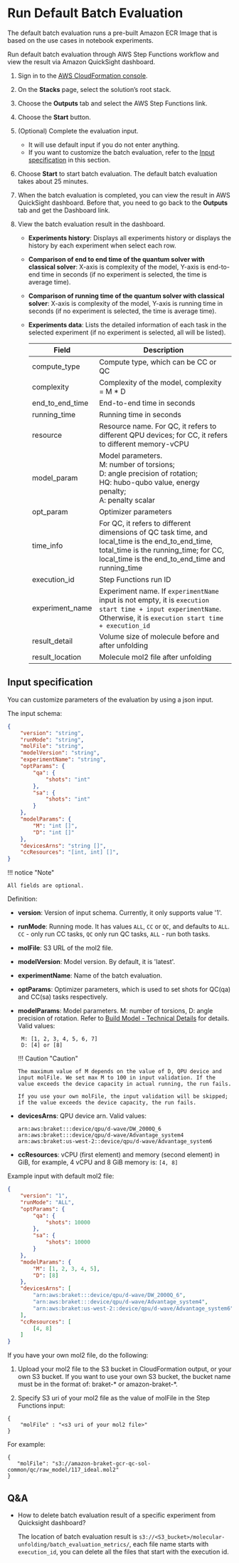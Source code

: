 # Run Default Batch Evaluation

The default batch evaluation runs a pre-built Amazon ECR Image that is based on the use cases in notebook experiments.

Run default batch evaluation through AWS Step Functions workflow and view the result via Amazon QuickSight dashboard.

1. Sign in to the [AWS CloudFormation console](https://console.aws.amazon.com/cloudformation/home?). 
2. On the **Stacks** page, select the solution’s root stack. 
3. Choose the **Outputs** tab and select the AWS Step Functions link.
4. Choose the **Start** button.
5. (Optional) Complete the evaluation input.

     - It will use default input if you do not enter anything.
     - If you want to customize the batch evaluation, refer to the [Input specification](#input-specification) in this section.

6. Choose **Start** to start batch evaluation. The default batch evaluation takes about 25 minutes.

7. When the batch evaluation is completed, you can view the result in AWS QuickSight dashboard. Before that, you need to go back to the **Outputs** tab and get the Dashboard link.

8. View the batch evaluation result in the dashboard. 
    
    - **Experiments history**: Displays all experiments history or displays the history by each experiment when select each row.
    - **Comparison of end to end time of the quantum solver with classical solver**: X-axis is complexity of the model, Y-axis is end-to-end time in seconds (if no experiment is selected, the time is average time).
    - **Comparison of running time of the quantum solver with classical solver**: X-axis is complexity of the model, Y-axis is running time in seconds (if no experiment is selected,  the time is average time). 
    - **Experiments data**: Lists the detailed information of each task in the selected experiment (if no experiment is selected, all will be listed).

        | Field  | Description  |
        |---|---|
        | compute_type  | Compute type, which can be CC or QC  |
        | complexity  | Complexity of the model, complexity = M * D  |
        | end_to_end_time  | End-to-end time in seconds |
        | running_time  | Running time in seconds  |
        | resource | Resource name. For QC, it refers to different QPU devices; for CC, it refers to different memory-vCPU  |
        | model_param  | Model parameters.</br> M: number of torsions;</br>D: angle precision of rotation;</br>HQ: hubo-qubo value, energy penalty; </br>A: penalty scalar|
        | opt_param  | Optimizer parameters |
        | time_info  | For QC, it refers to different dimensions of QC task time, and local_time is the end_to_end_time, total_time is the running_time; for CC, local_time is the end_to_end_time and running_time |
        | execution_id  | Step Functions run ID |
        | experiment_name  | Experiment name. If `experimentName` input is not empty, it is `execution start time + input experimentName`. Otherwise, it is `execution start time + execution_id`  |
        | result_detail  | Volume size of molecule before and after unfolding  |
        | result_location | Molecule mol2 file after unfolding  |

## Input specification

You can customize parameters of the evaluation by using a json input.

The input schema:

```json
{
    "version": "string",
    "runMode": "string",
    "molFile": "string",
    "modelVersion": "string",
    "experimentName": "string",
    "optParams": {
        "qa": {
            "shots": "int"
        },
        "sa": {
            "shots": "int"
        }
    },
    "modelParams": {
        "M": "int []",
        "D": "int []"
    },
    "devicesArns": "string []",
    "ccResources": "[int, int] []",
}

```

!!! notice "Note"

    All fields are optional.

Definition:

  * **version**: Version of input schema. Currently, it only supports value '1'.
  * **runMode**: Running mode. It has values `ALL`, `CC` or `QC`, and defaults to `ALL`. `CC` - only run CC tasks, `QC` only run QC tasks, `ALL` - run both tasks.
  * **molFile**: S3 URL of the mol2 file.
  * **modelVersion**: Model version. By default, it is 'latest'.
  * **experimentName**: Name of the batch evaluation.
  * **optParams**: Optimizer parameters, which is used to set shots for QC(qa) and CC(sa) tasks respectively.
  * **modelParams**: Model parameters. M: number of torsions, D: angle precision of rotation. Refer to [Build Model - Technical Details](./build-model-detail.md) for details. Valid values: 

         M: [1, 2, 3, 4, 5, 6, 7]
         D: [4] or [8]

    !!! Caution "Caution"

        The maximum value of M depends on the value of D, QPU device and input molFile. We set max M to 100 in input validation. If the value exceeds the device capacity in actual running, the run fails.
        
        If you use your own molFile, the input validation will be skipped; if the value exceeds the device capacity, the run fails. 
   
  * **devicesArns**: QPU device arn. Valid values:
  
        arn:aws:braket:::device/qpu/d-wave/DW_2000Q_6
        arn:aws:braket:::device/qpu/d-wave/Advantage_system4
        arn:aws:braket:us-west-2::device/qpu/d-wave/Advantage_system6
      
  * **ccResources**: vCPU (first element) and memory (second element) in GiB, for example, 4 vCPU and 8 GiB memory is: `[4, 8]`


Example input with default mol2 file:

```json
{
    "version": "1",
    "runMode": "ALL",
    "optParams": {
        "qa": {
            "shots": 10000
        },
        "sa": {
            "shots": 10000
        }
    },
    "modelParams": {
        "M": [1, 2, 3, 4, 5],
        "D": [8]
    },
    "devicesArns": [
        "arn:aws:braket:::device/qpu/d-wave/DW_2000Q_6",
        "arn:aws:braket:::device/qpu/d-wave/Advantage_system4",
        "arn:aws:braket:us-west-2::device/qpu/d-wave/Advantage_system6"
    ],
    "ccResources": [
        [4, 8]
    ]
}
```
If you have your own mol2 file, do the following:

1.	Upload your mol2 file to the S3 bucket in CloudFormation output, or your own S3 bucket. If you want to use your own S3 bucket, the bucket name must be in the format of: braket-* or amazon-braket-*.

2. Specify S3 uri of your mol2 file as the value of molFile in the Step Functions input:

```
{
    "molFile" : "<s3 uri of your mol2 file>"
}
```

For example:

```
{
   "molFile": "s3://amazon-braket-gcr-qc-sol-common/qc/raw_model/117_ideal.mol2"
}
```

## Q&A

- How to delete batch evaluation result of a specific experiment from Quicksight dashboard?  

    The location of batch evaluation result is `s3://<S3_bucket>/molecular-unfolding/batch_evaluation_metrics/`, each file name starts with `execution_id`, you can delete all the files that start with the execution id.